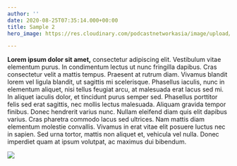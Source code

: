 ```yaml
---
author: ''
date: 2020-08-25T07:35:14.000+00:00
title: Sample 2
hero_image: https://res.cloudinary.com/podcastnetworkasia/image/upload/v1599360078/image/upload/heather-shevlin-3B_NrzTjajc-unsplash_oytnyb.jpg

---
```

**Lorem ipsum dolor sit amet,** consectetur adipiscing elit. Vestibulum vitae elementum purus. In condimentum lectus ut nunc fringilla dapibus. Cras consectetur velit a mattis tempus. Praesent at rutrum diam. Vivamus blandit lorem vel ligula blandit, ut sagittis mi scelerisque. Phasellus iaculis, nunc in elementum aliquet, nisi tellus feugiat arcu, at malesuada erat lacus sed mi. In aliquet iaculis dolor, et tincidunt purus semper sed. Phasellus porttitor felis sed erat sagittis, nec mollis lectus malesuada. Aliquam gravida tempor finibus. Donec hendrerit varius nunc. Nullam eleifend diam quis elit dapibus varius. Cras pharetra commodo lacus sed ultrices. Nam mattis diam elementum molestie convallis. Vivamus in erat vitae elit posuere luctus nec in sapien. Sed urna tortor, mattis non aliquet et, vehicula vel nulla. Donec imperdiet quam at ipsum volutpat, ac maximus dui bibendum.

![](https://res.cloudinary.com/podcastnetworkasia/image/upload/c_scale,w_auto:100,dpr_auto/v1599360081/image/upload/bali-13_gyfbyq.jpg)